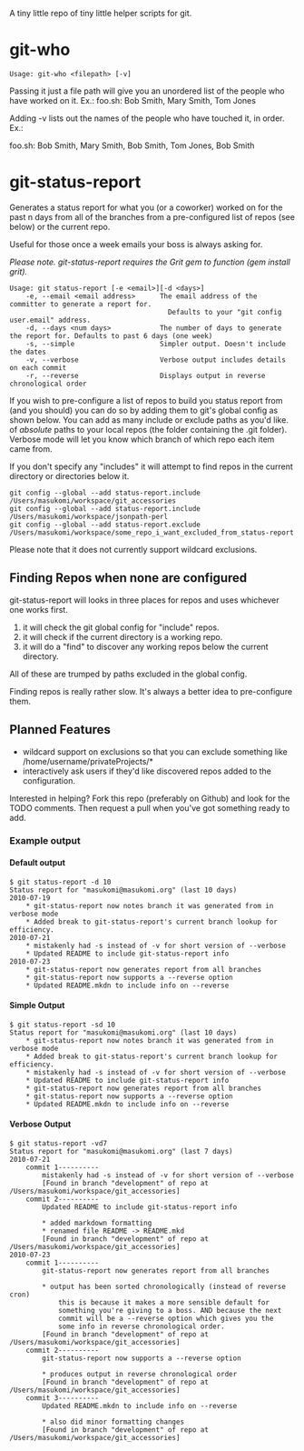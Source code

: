 A tiny little repo of tiny little helper scripts for git.

git-who
=======

`Usage: git-who <filepath> [-v]`

Passing it just a file path will give you an unordered list of the people who have worked on it. Ex.:
   foo.sh: Bob Smith, Mary Smith, Tom Jones

Adding -v lists out the names of the people who have touched it, in order. Ex.: 

   foo.sh: Bob Smith, Mary Smith, Bob Smith, Tom Jones, Bob Smith


git-status-report
=================

Generates a status report for what you (or a coworker) worked on for the past n days from 
all of the branches from a pre-configured list of repos (see below) or the current repo.

Useful for those once a week emails your boss is always asking for.

*Please note. git-status-report requires the Grit gem to function (gem install grit).*

	Usage: git status-report [-e <email>][-d <days>]
		-e, --email <email address>      The email address of the committer to generate a report for. 
										   Defaults to your "git config user.email" address.
		-d, --days <num days>            The number of days to generate the report for. Defaults to past 6 days (one week)
		-s, --simple                     Simpler output. Doesn't include the dates
		-v, --verbose                    Verbose output includes details on each commit
		-r, --reverse                    Displays output in reverse chronological order


If you wish to pre-configure a list of repos to build you status report from 
(and you should) you can do so by adding them to git's global config 
as shown below. You can add as many include or exclude paths as you'd like.
of *absolute* paths to your local repos (the folder containing the .git folder).
Verbose mode will let you know which branch of which repo each item came from.

If you don't specify any "includes" it will attempt to find repos in the current directory or 
directories below it.

	git config --global --add status-report.include /Users/masukomi/workspace/git_accessories
	git config --global --add status-report.include /Users/masukomi/workspace/jsonpath-perl
	git config --global --add status-report.exclude /Users/masukomi/workspace/some_repo_i_want_excluded_from_status-report


Please note that it does not currently support wildcard exclusions.

Finding Repos when none are configured
--------------------------------------

git-status-report will looks in three places for repos and uses whichever one works first.

1. it will check the git global config for "include" repos.
2. it will check if the current directory is a working repo.
3. it will do a "find" to discover any working repos below the current directory.

All of these are trumped by paths excluded in the global config.

Finding repos is really rather slow. It's always a better idea to pre-configure them.

Planned Features
-----------------
* wildcard support on exclusions so that you can exclude something like /home/username/privateProjects/\*
* interactively ask users if they'd like discovered repos added to the configuration.

Interested in helping? Fork this repo (preferably on Github) and look for the TODO comments. 
Then request a pull when you've got something ready to add.

### Example output ###

#### Default output ####
	$ git status-report -d 10
	Status report for "masukomi@masukomi.org" (last 10 days)
	2010-07-19
		* git-status-report now notes branch it was generated from in verbose mode
		* Added break to git-status-report's current branch lookup for efficiency.
	2010-07-21
		* mistakenly had -s instead of -v for short version of --verbose
		* Updated README to include git-status-report info
	2010-07-23
		* git-status-report now generates report from all branches
		* git-status-report now supports a --reverse option
		* Updated README.mkdn to include info on --reverse


#### Simple Output ####
	$ git status-report -sd 10
	Status report for "masukomi@masukomi.org" (last 10 days)
		* git-status-report now notes branch it was generated from in verbose mode
		* Added break to git-status-report's current branch lookup for efficiency.
		* mistakenly had -s instead of -v for short version of --verbose
		* Updated README to include git-status-report info
		* git-status-report now generates report from all branches
		* git-status-report now supports a --reverse option
		* Updated README.mkdn to include info on --reverse

#### Verbose Output ####
	$ git status-report -vd7
	Status report for "masukomi@masukomi.org" (last 7 days)
	2010-07-21
		commit 1----------
			mistakenly had -s instead of -v for short version of --verbose
			[Found in branch "development" of repo at /Users/masukomi/workspace/git_accessories]
		commit 2----------
			Updated README to include git-status-report info
			
			* added markdown formatting
			* renamed file README -> README.mkd
			[Found in branch "development" of repo at /Users/masukomi/workspace/git_accessories]
	2010-07-23
		commit 1----------
			git-status-report now generates report from all branches
			
			* output has been sorted chronologically (instead of reverse cron)
				this is because it makes a more sensible default for
				something you're giving to a boss. AND because the next
				commit will be a --reverse option which gives you the
				some info in reverse chronological order.
			[Found in branch "development" of repo at /Users/masukomi/workspace/git_accessories]
		commit 2----------
			git-status-report now supports a --reverse option
			
			* produces output in reverse chronological order
			[Found in branch "development" of repo at /Users/masukomi/workspace/git_accessories]
		commit 3----------
			Updated README.mkdn to include info on --reverse
			
			* also did minor formatting changes
			[Found in branch "development" of repo at /Users/masukomi/workspace/git_accessories]
